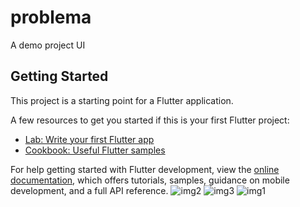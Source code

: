 # problema

A demo project UI

## Getting Started

This project is a starting point for a Flutter application.

A few resources to get you started if this is your first Flutter project:

- [Lab: Write your first Flutter app](https://docs.flutter.dev/get-started/codelab)
- [Cookbook: Useful Flutter samples](https://docs.flutter.dev/cookbook)

For help getting started with Flutter development, view the
[online documentation](https://docs.flutter.dev/), which offers tutorials,
samples, guidance on mobile development, and a full API reference.
![img2](https://github.com/Ramkrishna2558/Task_Management_app_Ui_Design/assets/61373831/1adda68e-1cae-4f9b-88da-b051ec1a03a7)
![img3](https://github.com/Ramkrishna2558/Task_Management_app_Ui_Design/assets/61373831/9b591b18-63e7-44b4-802e-802140f61a65)
![img1](https://github.com/Ramkrishna2558/Task_Management_app_Ui_Design/assets/61373831/1f93dbd3-84c8-47cb-9749-b3b027d0af3e)
